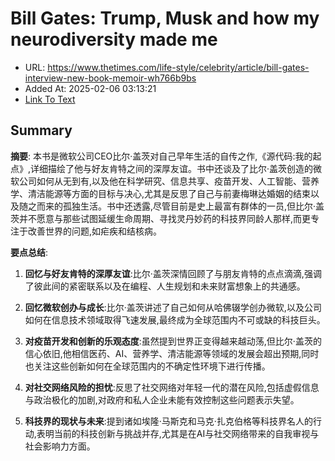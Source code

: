 # Bill Gates: Trump, Musk and how my neurodiversity made me
- URL: https://www.thetimes.com/life-style/celebrity/article/bill-gates-interview-new-book-memoir-wh766b9bs
- Added At: 2025-02-06 03:13:21
- [Link To Text](2025-02-06-bill-gates-trump,-musk-and-how-my-neurodiversity-made-me_raw.md)

## Summary
**摘要**:
本书是微软公司CEO比尔·盖茨对自己早年生活的自传之作,《源代码:我的起点》,详细描绘了他与好友肯特之间的深厚友谊。书中还谈及了比尔·盖茨创造的微软公司如何从无到有,以及他在科学研究、信息共享、疫苗开发、人工智能、营养学、清洁能源等方面的目标与决心,尤其是反思了自己与前妻梅琳达婚姻的结束以及随之而来的孤独生活。书中还透露,尽管目前是史上最富有群体的一员,但比尔·盖茨并不愿意与那些试图延缓生命周期、寻找灵丹妙药的科技界同龄人那样,而更专注于改善世界的问题,如疟疾和结核病。

**要点总结**:
1. **回忆与好友肯特的深厚友谊**:比尔·盖茨深情回顾了与朋友肯特的点点滴滴,强调了彼此间的紧密联系以及在编程、人生规划和未来财富想象上的共通感。
   
2. **回忆微软创办与成长**:比尔·盖茨讲述了自己如何从哈佛辍学创办微软,以及公司如何在信息技术领域取得飞速发展,最终成为全球范围内不可或缺的科技巨头。

3. **对疫苗开发和创新的乐观态度**:虽然提到世界正变得越来越动荡,但比尔·盖茨的信心依旧,他相信医药、AI、营养学、清洁能源等领域的发展会超出预期,同时也关注这些创新如何在全球范围内的不确定性环境下进行传播。

4. **对社交网络风险的担忧**:反思了社交网络对年轻一代的潜在风险,包括虚假信息与政治极化的加剧,对政府和私人企业未能有效控制这些问题表示失望。

5. **科技界的现状与未来**:提到诸如埃隆·马斯克和马克·扎克伯格等科技界名人的行动,表明当前的科技创新与挑战并存,尤其是在AI与社交网络带来的自我审视与社会影响力方面。
